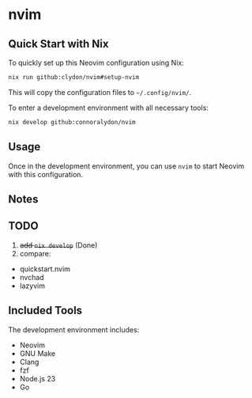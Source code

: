 # nvim

## Quick Start with Nix

To quickly set up this Neovim configuration using Nix:

```bash
nix run github:clydon/nvim#setup-nvim
```

This will copy the configuration files to `~/.config/nvim/`.

To enter a development environment with all necessary tools:

```bash
nix develop github:connoralydon/nvim
```

## Usage

Once in the development environment, you can use `nvim` to start Neovim with this configuration.

## Notes

## TODO

1. ~~add `nix develop`~~ (Done)
2. compare:

- quickstart.nvim
- nvchad
- lazyvim

## Included Tools

The development environment includes:

- Neovim
- GNU Make
- Clang
- fzf
- Node.js 23
- Go
